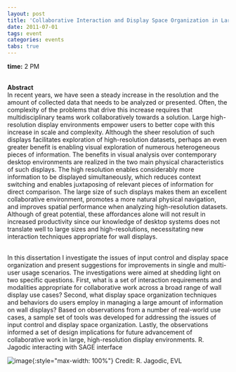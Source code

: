 ```yaml
---
layout: post
title: 'Collaborative Interaction and Display Space Organization in Large High-Resolution Environments'
date: 2011-07-01
tags: event
categories: events
tabs: true
---
```


<strong>time:</strong> 2 PM<br><br>

<strong>Abstract</strong><br>
In recent years, we have seen a steady increase in the resolution and the amount of collected data that needs to be analyzed or presented. Often, the complexity of the problems that drive this increase requires that multidisciplinary teams work collaboratively towards a solution. Large high-resolution display environments empower users to better cope with this increase in scale and complexity. Although the sheer resolution of such displays facilitates exploration of high-resolution datasets, perhaps an even greater benefit is enabling visual exploration of numerous heterogeneous pieces of information. The benefits in visual analysis over contemporary desktop environments are realized in the two main physical characteristics of such displays. The high resolution enables considerably more information to be displayed simultaneously, which reduces context switching and enables juxtaposing of relevant pieces of information for direct comparison. The large size of such displays makes them an excellent collaborative environment, promotes a more natural physical navigation, and improves spatial performance when analyzing high-resolution datasets. Although of great potential, these affordances alone will not result in increased productivity since our knowledge of desktop systems does not translate well to large sizes and high-resolutions, necessitating new interaction techniques appropriate for wall displays.<br><br>

In this dissertation I investigate the issues of input control and display space organization and present suggestions for improvements in single and multi-user usage scenarios. The investigations were aimed at shedding light on two specific questions. First, what is a set of interaction requirements and modalities appropriate for collaborative work across a broad range of wall display use cases? Second, what display space organization techniques and behaviors do users employ in managing a large amount of information on wall displays? Based on observations from a number of real-world use cases, a sample set of tools was developed for addressing the issues of input control and display space organization. Lastly, the observations informed a set of design implications for future advancement of collaborative work in large, high-resolution display environments.
R. Jagodic interacting with SAGE interface

![image](https://www.evl.uic.edu/output/originals/sage_interaction_sm.jpg-srcw.jpg){:style="max-width: 100%"}
Credit: R. Jagodic, EVL

